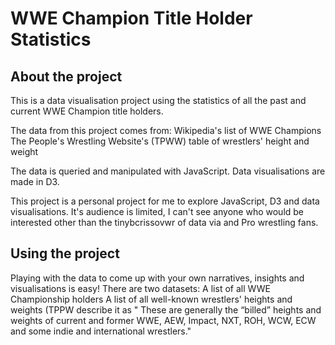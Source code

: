 # WWE Champion Title Holder Statistics

## About the project

This is a data visualisation project using the statistics of all the past and current WWE Champion title holders.

The data from this project comes from:
Wikipedia's list of WWE Champions
The People's Wrestling Website's (TPWW) table of wrestlers' height and weight

The data is queried and manipulated with JavaScript. Data visualisations are made in D3.

This project is a personal project for me to explore JavaScript, D3 and data visualisations. It's audience is limited, I can't see anyone who would be interested other than the tinybcrissovwr of data via and Pro wrestling fans. 

## Using the project

Playing with the data to come up with your own narratives, insights and visualisations is easy! There are two datasets:
A list of all WWE Championship holders
A list of all well-known wrestlers' heights and weights (TPPW describe it as " These are generally the “billed” heights and weights of current and former WWE, AEW, Impact, NXT, ROH, WCW, ECW and some indie and international wrestlers."
